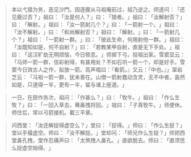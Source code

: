 > 本以弋猎为务，恶见沙門。因逐鹿从马祖庵前过，祖乃逆之。师遂问：​「还见鹿过否？​」祖曰：​「汝是何人？​」曰：​「猎者。​」祖曰：​「汝解射否？​」曰：​「解射。​」祖曰：​「汝一箭射几个？​」曰：​「一箭射一个。​」祖曰：​「汝不解射。​」曰：​「和尚解射否？​」祖曰：​「解射。​」曰：​「一箭射几个？​」祖曰：​「一箭射一群。​」曰：​「彼此生命，何用射他一群。​」祖曰：​「汝既知如是，何不自射？​」曰：​「若教某甲自射，直是无下手处。​」祖曰：​「这汉旷劫无明烦恼，今日顿息。​」师掷下弓，投祖出家。雪窦显云：​「马师一箭一群，信彩射得，有甚用处？不如石巩一箭一个，却是好手。雪窦今日效古人之作，拟放一箭。高声唱曰：『看箭。』又云：『中也。』」翠岩芝云：​「马祖一箭一群，犹未善在。山僧一箭射蠢动含灵，无不中者。虽然如是，只道得一半，更有一半，留与诸上座道。​」

> 一日，在厨作务次，祖问：​「作甚么？​」曰：​「牧牛。​」祖曰：​「作么生牧？​」曰：​「一回入草去，蓦鼻拽将回。​」祖曰：​「子真牧牛。​」师便休。师住后，常以弓箭接机。載三平章。

> 问西堂：​「汝还解捉得虚空么？​」堂曰：​「捉得。​」师曰：​「作么生捉？​」堂以手撮虚空。师曰：​「汝不解捉。​」堂却问：​「师兄作么生捉？​」师把西堂鼻孔拽，堂作忍痛声曰：​「太煞拽人鼻孔。​」直欲脱去。师曰：​「直须恁么捉虚空始得。​」


